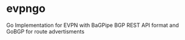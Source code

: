 # evpngo
Go Implementation for EVPN with BaGPipe BGP REST API format and GoBGP for route advertisments
